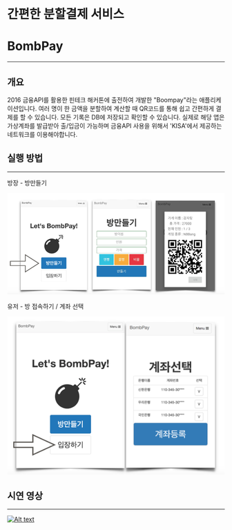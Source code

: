 # 간편한 분할결제 서비스
BombPay
=============

-------------


## 개요
2016 금융API를 활용한 핀테크 해커톤에 출전하여 개발한 "Boompay"라는 애플리케이션입니다. 여러 명이 한 금액을 분할하여 계산할 때 QR코드를 통해 쉽고 간편하게 결제를 할 수 있습니다. 모든 기록은 DB에 저장되고 확인할 수 있습니다. 실제로 해당 앱은 가상계좌를 발급받아 출/입금이 가능하며 금융API 사용을 위해서 'KISA'에서 제공하는 네트워크를 이용해야합니다.

## 실행 방법
-------------

방장 - 방만들기

![main](./screenshot/owner.png)

유저 - 방 접속하기 / 계좌 선택

![main](./screenshot/user.png)

## 시연 영상
-------------
[![Alt text](https://img.youtube.com/vi/UvhjjFM3wfA/0.jpg)](https://www.youtube.com/watch?v=UvhjjFM3wfA)
